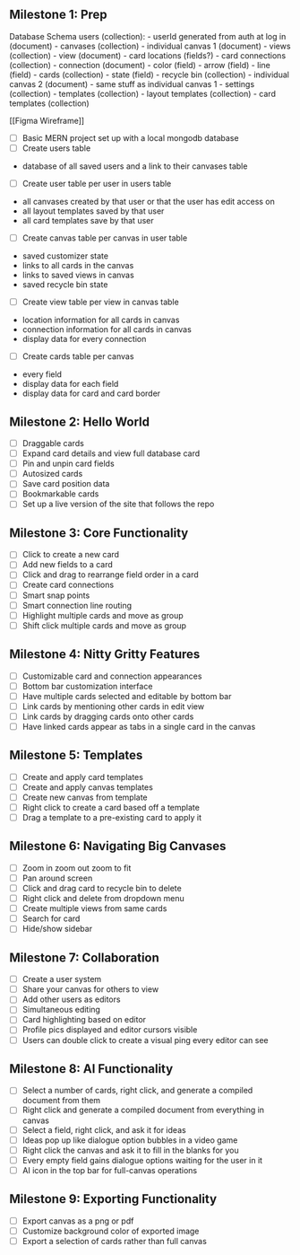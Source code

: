 ## Milestone 1: Prep

Database Schema
users (collection):
	- userId generated from auth at log in (document)
		- canvases (collection)
			- individual canvas 1 (document)
				- views (collection)
					- view (document)
						- card locations (fields?)
						- card connections (collection)
							- connection (document)
								- color (field)
								- arrow (field)
								- line (field)
				- cards (collection)
				- state (field)
				- recycle bin (collection)
			- individual canvas 2 (document)
				- same stuff as individual canvas 1
		- settings (collection)
		- templates (collection)
			- layout templates (collection)
			- card templates (collection)

[[Figma Wireframe]]


- [ ] Basic MERN project set up with a local mongodb database
- [ ] Create users table
- database of all saved users and a link to their canvases table
- [ ] Create user table per user in users table
- all canvases created by that user or that the user has edit access on
- all layout templates saved by that user
- all card templates save by that user
- [ ] Create canvas table per canvas in user table
* saved customizer state
* links to all cards in the canvas
* links to saved views in canvas
* saved recycle bin state
- [ ] Create view table per view in canvas table
* location information for all cards in canvas
* connection information for all cards in canvas
* display data for every connection
- [ ] Create cards table per canvas
* every field
* display data for each field
* display data for card and card border
## Milestone 2: Hello World
- [ ] Draggable cards
- [ ] Expand card details and view full database card
- [ ] Pin and unpin card fields
- [ ] Autosized cards
- [ ] Save card position data
- [ ] Bookmarkable cards
- [ ] Set up a live version of the site that follows the repo
## Milestone 3: Core Functionality
- [ ] Click to create a new card
- [ ] Add new fields to a card
- [ ] Click and drag to rearrange field order in a card
- [ ] Create card connections
- [ ] Smart snap points
- [ ] Smart connection line routing
- [ ] Highlight multiple cards and move as group
- [ ] Shift click multiple cards and move as group
## Milestone 4: Nitty Gritty Features
- [ ] Customizable card and connection appearances
- [ ] Bottom bar customization interface
- [ ] Have multiple cards selected and editable by bottom bar
- [ ] Link cards by mentioning other cards in edit view
- [ ] Link cards by dragging cards onto other cards
- [ ] Have linked cards appear as tabs in a single card in the canvas
## Milestone 5: Templates
- [ ] Create and apply card templates
- [ ] Create and apply canvas templates
- [ ] Create new canvas from template
- [ ] Right click to create a card based off a template
- [ ] Drag a template to a pre-existing card to apply it
## Milestone 6: Navigating Big Canvases
- [ ] Zoom in zoom out zoom to fit
- [ ] Pan around screen
- [ ] Click and drag card to recycle bin to delete
- [ ] Right click and delete from dropdown menu
- [ ] Create multiple views from same cards
- [ ] Search for card
- [ ] Hide/show sidebar
## Milestone 7: Collaboration
- [ ] Create a user system
- [ ] Share your canvas for others to view
- [ ] Add other users as editors
- [ ] Simultaneous editing
- [ ] Card highlighting based on editor
- [ ] Profile pics displayed and editor cursors visible
- [ ] Users can double click to create a visual ping every editor can see
## Milestone 8: AI Functionality
- [ ] Select a number of cards, right click, and generate a compiled document from them
- [ ] Right click and generate a compiled document from everything in canvas
- [ ] Select a field, right click, and ask it for ideas
- [ ] Ideas pop up like dialogue option bubbles in a video game
- [ ] Right click the canvas and ask it to fill in the blanks for you
- [ ] Every empty field gains dialogue options waiting for the user in it
- [ ] AI icon in the top bar for full-canvas operations
## Milestone 9: Exporting Functionality
- [ ] Export canvas as a png or pdf
- [ ] Customize background color of exported image
- [ ] Export a selection of cards rather than full canvas